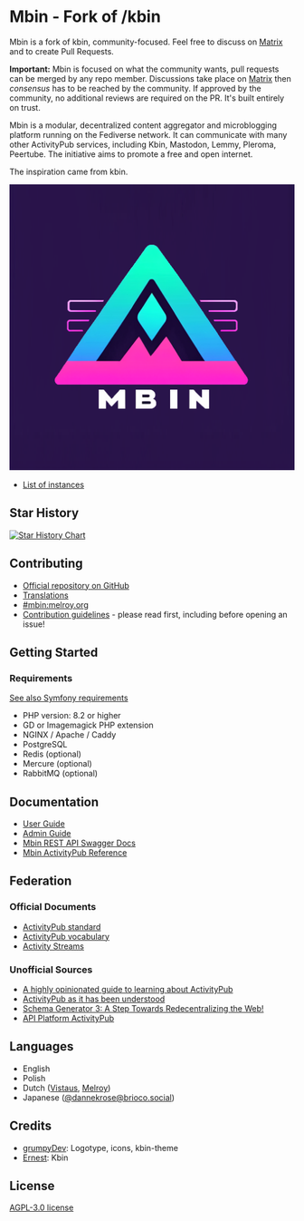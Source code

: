 # Mbin - Fork of /kbin

Mbin is a fork of kbin, community-focused. Feel free to discuss on [Matrix](https://matrix.to/#/#mbin:melroy.org) and to create Pull Requests.

**Important:** Mbin is focused on what the community wants, pull requests can be merged by any repo member. Discussions take place on [Matrix](https://matrix.to/#/#mbin:melroy.org) then _consensus_ has to be reached by the community. If approved by the community, no additional reviews are required on the PR. It's built entirely on trust.

Mbin is a modular, decentralized content aggregator and microblogging platform running on the Fediverse network. It can
communicate with many other ActivityPub services, including Kbin, Mastodon, Lemmy, Pleroma, Peertube. The initiative aims to
promote a free and open internet.

The inspiration came from kbin.

![Mbin logo](docs/images/mbin.png)

- [List of instances](https://fedidb.org/software/mbin)

## Star History

[![Star History Chart](https://api.star-history.com/svg?repos=MbinOrg/mbin&type=Date)](https://star-history.com/#MbinOrg/mbin&Date)

## Contributing

- [Official repository on GitHub](https://github.com/MbinOrg/mbin)
- [Translations](https://hosted.weblate.org/projects/mbin/)
- [#mbin:melroy.org](https://matrix.to/#/#mbin:melroy.org)
- [Contribution guidelines](CONTRIBUTING.md) - please read first, including before opening an issue!

## Getting Started

### Requirements

[See also Symfony requirements](https://symfony.com/doc/current/setup.html#technical-requirements)

- PHP version: 8.2 or higher
- GD or Imagemagick PHP extension
- NGINX / Apache / Caddy
- PostgreSQL
- Redis (optional)
- Mercure (optional)
- RabbitMQ (optional)

## Documentation

- [User Guide](docs/user_guide.md)
- [Admin Guide](docs/admin_guide.md)
- [Mbin REST API Swagger Docs](https://kbin.melroy.org/api/docs)
- [Mbin ActivityPub Reference](https://fedidevs.org/projects/kbin/)

## Federation

### Official Documents

- [ActivityPub standard](https://www.w3.org/TR/activitypub/)
- [ActivityPub vocabulary](https://www.w3.org/TR/activitystreams-vocabulary/)
- [Activity Streams](https://www.w3.org/TR/activitystreams-core/)

### Unofficial Sources

- [A highly opinionated guide to learning about ActivityPub](https://tinysubversions.com/notes/reading-activitypub/)
- [ActivityPub as it has been understood](https://flak.tedunangst.com/post/ActivityPub-as-it-has-been-understood)
- [Schema Generator 3: A Step Towards Redecentralizing the Web!](https://dunglas.fr/2021/01/schema-generator-3-a-step-towards-redecentralizing-the-web/)
- [API Platform ActivityPub](https://github.com/api-platform/activity-pub)

## Languages

- English
- Polish
- Dutch ([Vistaus](https://github.com/Vistaus), [Melroy](https://github.com/melroy89))
- Japanese ([@dannekrose@brioco.social](https://brioco.social/@dannekrose))

## Credits

- [grumpyDev](https://karab.in/u/grumpyDev): Logotype, icons, kbin-theme
- [Ernest](https://codeberg.org/ernest): Kbin

## License

[AGPL-3.0 license](LICENSE)
